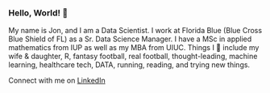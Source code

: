 ### Hello, World! 👋
My name is Jon, and I am a Data Scientist. I work at Florida Blue (Blue Cross Blue Shield of FL) as a Sr. Data Science Manager. I have a MSc in applied mathematics from IUP as well as my MBA from UIUC. Things I 💙 include my wife & daughter, R, fantasy football, real football, thought-leading, machine learning, healthcare tech, DATA, running, reading, and trying new things.

Connect with me on [LinkedIn](https://www.linkedin.com/in/jonwayland/)

<!--
**JonWayland/JonWayland** is a ✨ _special_ ✨ repository because its `README.md` (this file) appears on your GitHub profile.

Here are some ideas to get you started:

- 🔭 I’m currently working on ...
- 🌱 I’m currently learning ...
- 👯 I’m looking to collaborate on ...
- 🤔 I’m looking for help with ...
- 💬 Ask me about ...
- 📫 How to reach me: ...
- 😄 Pronouns: ...
- ⚡ Fun fact: ...
-->
